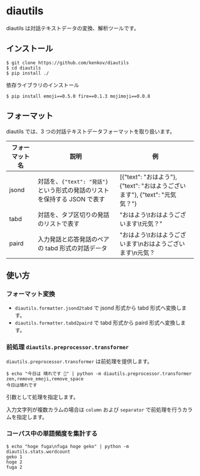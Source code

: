 # diautils

diautils は対話テキストデータの変換、解析ツールです。

## インストール

    $ git clone https://github.com/kenkov/diautils
    $ cd diautils
    $ pip install ./

依存ライブラリのインストール

    $ pip install emoji==0.5.0 fire==0.1.3 mojimoji==0.0.8

## フォーマット

diautils では、3 つの対話テキストデータフォーマットを取り扱います。

| フォーマット名 | 説明 | 例 |
| --- | --- | --- |
| jsond | 対話を、`{"text": "発話"}` という形式の発話のリストを保持する JSON で表す | [{"text": "おはよう"}, {"text": "おはようございます"}, {"text": "元気気？"} |
| tabd | 対話を、タブ区切りの発話のリストで表す | "おはよう\tおはようございます\t元気？" |
| paird | 入力発話と応答発話のペアの tabd 形式の対話データ | "おはよう\tおはようございます\nおはようございます\n元気？ |

## 使い方

### フォーマット変換

- `diautils.formatter.jsond2tabd` で jsond 形式から tabd 形式へ変換します。
- `diautils.formatter.tabd2paird` で tabd 形式から paird 形式へ変換します。

### 前処理 `diautils.preprocessor.transformer`

`diautils.preprocessor.transformer` は前処理を提供します。

    $ echo "今日は 晴れです 🤤" | python -m diautils.preprocessor.transformer zen,remove_emoji,remove_space
    今日は晴れです

引数として処理を指定します。

入力文字列が複数カラムの場合は `column` および `separator` で前処理を行うカラムを指定します。

### コーパス中の単語頻度を集計する

    $ echo "hoge fuga\nfuga hoge geko" | python -m diautils.stats.wordcount
    geko 1
    hoge 2
    fuga 2
